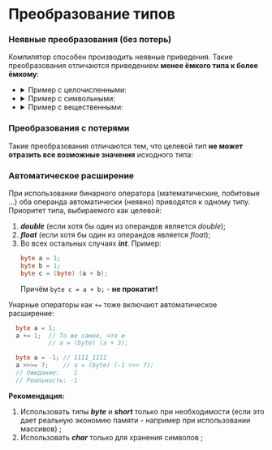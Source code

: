 # Преобразование типов

### Неявные преобразования (без потерь)
Компилятор способен производить неявные приведения. 
Такие преобразования отличаются приведением **менее ёмкого типа к более ёмкому**:
  + <details>
    <summary>Пример c целочисленными:</summary>
    
    ```java
    byte byteValue = 123;
    short shortValue = byteValue;
    int intValue = shortValue;
    long longValue = intValue;
    ```
    </details>
  + <details>
    <summary>Пример c символьными:</summary>
    
    ```java
    char charValue = `@`;
    int intValue = charValue;
    long longValue = intValue;
    ```
    </details>
  + <details>
    <summary>Пример c вещественными:</summary>

    ```java
    float floatValue = longValue;
    double doubleFromFloat = floatFromLong;
    double doubleFromInt = intValue;
    ```
  </details>
  
### Преобразования с потерями
Такие преобразования отличаются тем, что целевой тип **не может отразить все возможные значения** исходного типа:    

### Автоматическое расширение
При использовании бинарного оператора (математические, побитовые ...) оба операнда автоматически (неявно) приводятся к одному типу. Приоритет типа, выбираемого как целевой:
1. **_double_** (если хотя бы один из операндов является _double_);
2. **_float_** (если хотя бы один из операндов является _float_);
3. Во всех остальных случаях **_int_**. Пример:
   ```java
   byte a = 1;
   byte b = 1;
   byte c = (byte) (a + b);
   ```
   Причём `byte c = a + b;` - **не прокатит!**

Унарные операторы как `+=` тоже включают автоматическое расширение:
```java
  byte a = 1;
  a += 1;  // То же самое, что и
           // a = (byte) (a + 3);
```
```java
  byte a = -1; // 1111_1111
  a >>>= 7;    // a = (byte) (-1 >>> 7);
  // Ожидание:    1
  // Реальность: -1
```
**Рекомендация:**
1. Использовать типы **_byte_** и **_short_** только при необходимости (если это дает реальную экономию памяти - например при использовании массивов) ;
2. Использовать **_char_** только для хранения символов ;

